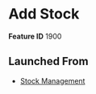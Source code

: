 # Add Stock

**Feature ID** 1900

## Launched From

- [Stock Management](Stock%20Management.md)











































































